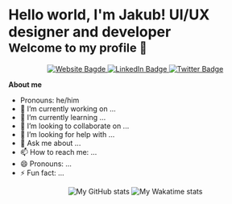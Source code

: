 <h1>Hello world, I'm Jakub! UI/UX designer and developer<br/><sub>Welcome to my profile 👋</sub></h1>

<div id="badges" align="center">
  <a href="https://jakub.studio">
    <img src="https://img.shields.io/badge/www.jakub.studio-informational?style=flat" alt="Website Bagde"/>
  </a>
  <a href="https://example.com">
    <img src="https://img.shields.io/badge/LinkedIn-blue?style=?style=flat&logo=linkedin&logoColor=white" alt="LinkedIn Badge"/>
  </a>
  <a href="https://example.com">
    <img src="https://img.shields.io/badge/Twitter-blue?style=flat&logo=twitter&logoColor=white" alt="Twitter Badge"/>
  </a>
  
</div>

**About me**
- Pronouns: he/him
- 🔭 I’m currently working on ...
- 🌱 I’m currently learning ...
- 👯 I’m looking to collaborate on ...
- 🤔 I’m looking for help with ...
- 💬 Ask me about ...
- 📫 How to reach me: ...
- 😄 Pronouns: ...
- ⚡ Fun fact: ...

<p align="center">
  <img alt="My GitHub stats" src="https://github-readme-stats.vercel.app/api?username=jakuski&count_private=true&show_icons=true&theme=react"/>
  <img alt="My Wakatime stats" src="https://github-readme-stats.vercel.app/api/wakatime?username=jakuski&theme=react"/>
</p>


<!-- See https://github.com/anuraghazra/github-readme-stats -->

<!--
**jakuski/jakuski** is a ✨ _special_ ✨ repository because its `README.md` (this file) appears on your GitHub profile.
Here are some ideas to get you started:
- 🔭 I’m currently working on ...
- 🌱 I’m currently learning ...
- 👯 I’m looking to collaborate on ...
- 🤔 I’m looking for help with ...
- 💬 Ask me about ...
- 📫 How to reach me: ...
- 😄 Pronouns: ...
- ⚡ Fun fact: ...
-->
